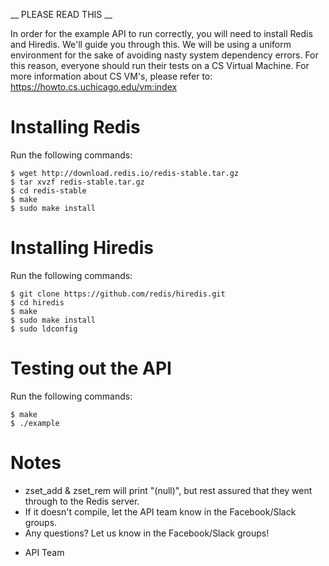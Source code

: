 __ PLEASE READ THIS __

In order for the example API to run correctly, you will need to
install Redis and Hiredis. We'll guide you through this. We will
be using a uniform environment for the sake of avoiding nasty
system dependency errors. For this reason, everyone should run
their tests on a CS Virtual Machine. For more information about
CS VM's, please refer to: https://howto.cs.uchicago.edu/vm:index

# Installing Redis

Run the following commands:
```
$ wget http://download.redis.io/redis-stable.tar.gz  
$ tar xvzf redis-stable.tar.gz  
$ cd redis-stable  
$ make  
$ sudo make install  
```

# Installing Hiredis

Run the following commands:
```
$ git clone https://github.com/redis/hiredis.git  
$ cd hiredis  
$ make  
$ sudo make install  
$ sudo ldconfig  
```

# Testing out the API

Run the following commands:  
```
$ make  
$ ./example  
```

# Notes
* zset_add & zset_rem will print "(null)", but rest assured that they went
through to the Redis server.
* If it doesn't compile, let the API team know in the Facebook/Slack groups.
* Any questions? Let us know in the Facebook/Slack groups!

- API Team
